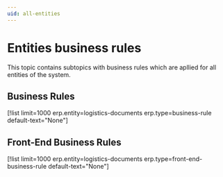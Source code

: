 ```yaml
---
uid: all-entities
---
```


# Entities business rules

This topic contains subtopics with business rules which are apllied for all entities of the system.


## Business Rules

[!list limit=1000 erp.entity=logistics-documents erp.type=business-rule default-text="None"]

## Front-End Business Rules

[!list limit=1000 erp.entity=logistics-documents erp.type=front-end-business-rule default-text="None"]
